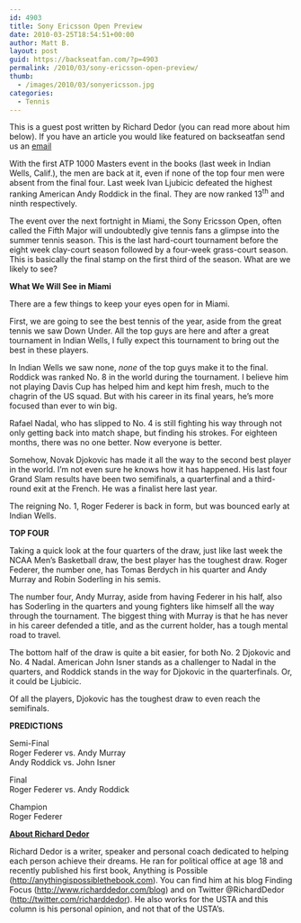 ```yaml
---
id: 4903
title: Sony Ericsson Open Preview
date: 2010-03-25T18:54:51+00:00
author: Matt B.
layout: post
guid: https://backseatfan.com/?p=4903
permalink: /2010/03/sony-ericsson-open-preview/
thumb:
  - /images/2010/03/sonyericsson.jpg
categories:
  - Tennis
---
```


<div class="entry">
  <p>
    This is a guest post written by Richard Dedor (you can read more about him below). If you have an article you would like featured on backseatfan send us an <a href="mailto:info@backseatfan.com">email</a>
  </p>

  <p>
    With the first ATP 1000 Masters event in the books (last week in Indian Wells, Calif.), the men are back at it, even if none of the top four men were absent from the final four. Last week Ivan Ljubicic defeated the highest ranking American Andy Roddick in the final. They are now ranked 13<sup>th</sup> and ninth respectively.
  </p>

  <p>
    The event over the next fortnight in Miami, the Sony Ericsson Open, often called the Fifth Major will undoubtedly give tennis fans a glimpse into the summer tennis season. This is the last hard-court tournament before the eight week clay-court season followed by a four-week grass-court season. This is basically the final stamp on the first third of the season. What are we likely to see?
  </p>

  <p>
    <strong>What We Will See in Miami</strong>
  </p>

  <p>
    There are a few things to keep your eyes open for in Miami.
  </p>

  <p>
    First, we are going to see the best tennis of the year, aside from the great tennis we saw Down Under. All the top guys are here and after a great tournament in Indian Wells, I fully expect this tournament to bring out the best in these players.
  </p>

  <p>
    In Indian Wells we saw none, <em>none</em> of the top guys make it to the final. Roddick was ranked No. 8 in the world during the tournament. I believe him not playing Davis Cup has helped him and kept him fresh, much to the chagrin of the US squad. But with his career in its final years, he’s more focused than ever to win big.
  </p>

  <p>
    Rafael Nadal, who has slipped to No. 4 is still fighting his way through not only getting back into match shape, but finding his strokes. For eighteen months, there was no one better. Now everyone is better.
  </p>

  <p>
    Somehow, Novak Djokovic has made it all the way to the second best player in the world. I’m not even sure he knows how it has happened. His last four Grand Slam results have been two semifinals, a quarterfinal and a third-round exit at the French. He was a finalist here last year.
  </p>

  <p>
    The reigning No. 1, Roger Federer is back in form, but was bounced early at Indian Wells.
  </p>

  <p>
    <strong>TOP FOUR</strong>
  </p>

  <p>
    Taking a quick look at the four quarters of the draw, just like last week the NCAA Men’s Basketball draw, the best player has the toughest draw. Roger Federer, the number one, has Tomas Berdych in his quarter and Andy Murray and Robin Soderling in his semis.
  </p>

  <p>
    The number four, Andy Murray, aside from having Federer in his half, also has Soderling in the quarters and young fighters like himself all the way through the tournament. The biggest thing with Murray is that he has never in his career defended a title, and as the current holder, has a tough mental road to travel.
  </p>

  <p>
    The bottom half of the draw is quite a bit easier, for both No. 2 Djokovic and No. 4 Nadal. American John Isner stands as a challenger to Nadal in the quarters, and Roddick stands in the way for Djokovic in the quarterfinals. Or, it could be Ljubicic.
  </p>

  <p>
    Of all the players, Djokovic has the toughest draw to even reach the semifinals.
  </p>

  <p>
    <strong>PREDICTIONS</strong>
  </p>

  <p>
    Semi-Final<br /> Roger Federer vs. Andy Murray<br /> Andy Roddick vs. John Isner
  </p>

  <p>
    Final<br /> Roger Federer vs. Andy Roddick
  </p>

  <p>
    Champion<br /> Roger Federer
  </p>

  <p>
    <strong><span style="text-decoration: underline;">About Richard Dedor</span></strong>
  </p>

  <p>
    Richard Dedor is a writer, speaker and personal coach dedicated to helping each person achieve their dreams. He ran for political office at age 18 and recently published his first book, Anything is Possible (<a href="http://anythingispossiblethebook.com/">http://anythingispossiblethebook.com</a>). You can find him at his blog Finding Focus (<a href="http://www.richarddedor.com/blog/">http://www.richarddedor.com/blog</a>) and on Twitter @RichardDedor (<a href="http://twitter.com/richarddedor">http://twitter.com/richarddedor</a>). He also works for the USTA and this column is his personal opinion, and not that of the USTA’s.
  </p>
</div>
